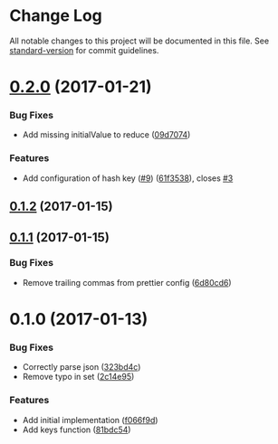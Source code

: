 # Change Log

All notable changes to this project will be documented in this file. See [standard-version](https://github.com/conventional-changelog/standard-version) for commit guidelines.

<a name="0.2.0"></a>
# [0.2.0](https://github.com/relekang/micro-analytics-adapter-redis/compare/v0.1.2...v0.2.0) (2017-01-21)


### Bug Fixes

* Add missing initialValue to reduce ([09d7074](https://github.com/relekang/micro-analytics-adapter-redis/commit/09d7074))


### Features

* Add configuration of hash key ([#9](https://github.com/relekang/micro-analytics-adapter-redis/issues/9)) ([61f3538](https://github.com/relekang/micro-analytics-adapter-redis/commit/61f3538)), closes [#3](https://github.com/relekang/micro-analytics-adapter-redis/issues/3)



<a name="0.1.2"></a>
## [0.1.2](https://github.com/relekang/micro-analytics-adapter-redis/compare/v0.1.1...v0.1.2) (2017-01-15)



<a name="0.1.1"></a>
## [0.1.1](https://github.com/relekang/micro-analytics-adapter-redis/compare/v0.1.0...v0.1.1) (2017-01-15)


### Bug Fixes

* Remove trailing commas from prettier config ([6d80cd6](https://github.com/relekang/micro-analytics-adapter-redis/commit/6d80cd6))



<a name="0.1.0"></a>
# 0.1.0 (2017-01-13)


### Bug Fixes

* Correctly parse json ([323bd4c](https://github.com/relekang/micro-analytics-adapter-redis/commit/323bd4c))
* Remove typo in set ([2c14e95](https://github.com/relekang/micro-analytics-adapter-redis/commit/2c14e95))


### Features

* Add initial implementation ([f066f9d](https://github.com/relekang/micro-analytics-adapter-redis/commit/f066f9d))
* Add keys function ([81bdc54](https://github.com/relekang/micro-analytics-adapter-redis/commit/81bdc54))
